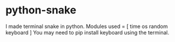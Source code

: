 # python-snake
I made terminal snake in python.
Modules used = [
time
os
random
keyboard
]
You may need to pip install keyboard using the terminal. 

